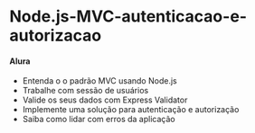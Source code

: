 # Node.js-MVC-autenticacao-e-autorizacao
<h4>Alura</h4>  

* Entenda o o padrão MVC usando Node.js  
* Trabalhe com sessão de usuários  
* Valide os seus dados com Express Validator  
* Implemente uma solução para autenticação e autorização  
* Saiba como lidar com erros da aplicação  
